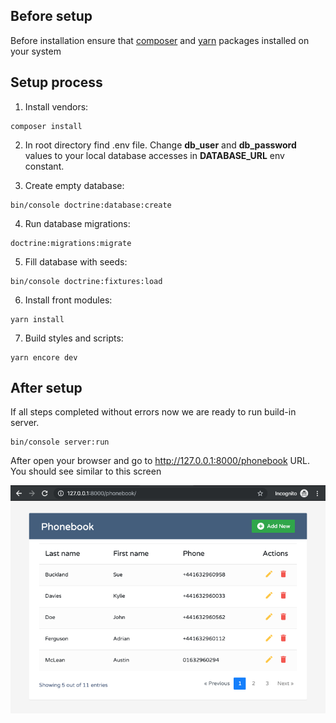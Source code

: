 ## Before setup

Before installation ensure that [composer](https://getcomposer.org/download/) and [yarn](https://yarnpkg.com/en/docs/install) packages installed on your system

## Setup process

1. Install vendors:
```
composer install
```
2. In root directory find .env file. Change **db_user** and **db_password** values to your local database accesses in **DATABASE_URL** env constant.

3. Create empty database:
```
bin/console doctrine:database:create
```
4. Run database migrations:
```
doctrine:migrations:migrate
```
5. Fill database with seeds:
```
bin/console doctrine:fixtures:load
```
6. Install front modules:
```
yarn install
```
7. Build styles and scripts:
```
yarn encore dev
```

## After setup

If all steps completed without errors now we are ready to run build-in server.
```
bin/console server:run
```

After open your browser and go to http://127.0.0.1:8000/phonebook URL.
You should see similar to this screen

![screenshot](screenshot.png)
